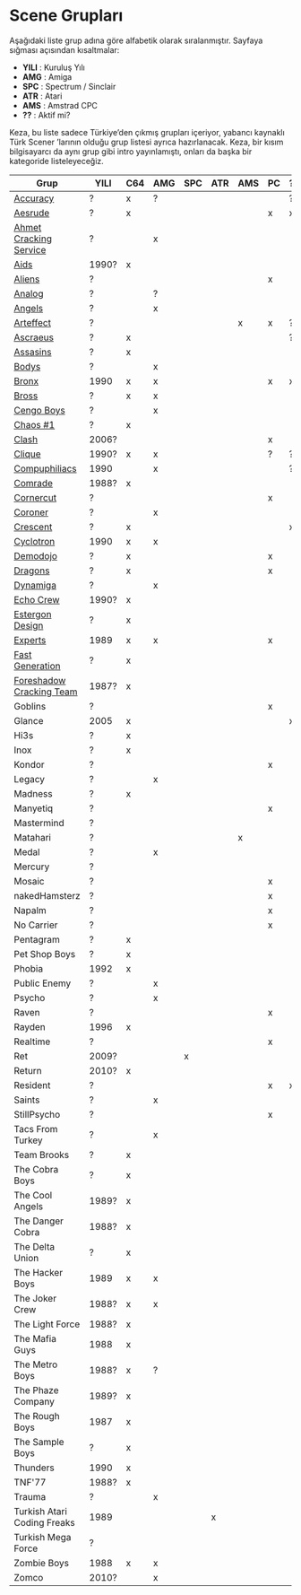 # Scene Grupları

Aşağıdaki liste grup adına göre alfabetik olarak sıralanmıştır. Sayfaya sığması açısından kısaltmalar:

* **YILI** : Kuruluş Yılı
* **AMG** : Amiga
* **SPC** : Spectrum / Sinclair
* **ATR** : Atari
* **AMS** : Amstrad CPC
* **??** : Aktif mi?

Keza, bu liste sadece Türkiye’den çıkmış grupları içeriyor, yabancı kaynaklı Türk Scener
’larının olduğu grup listesi ayrıca hazırlanacak. Keza, bir kısım bilgisayarcı da
aynı grup gibi intro yayınlamıştı, onları da başka bir kategoride listeleyeceğiz.


| Grup                        | YILI  | C64 | AMG | SPC | ATR | AMS | PC | ?? | WWW |
| --------------------------- | ----- | --- | --- | --- | --- | --- | -- | -- | --- |
| [Accuracy](gruplar/accuracy.md)                    | ?     | x   | ?   |     |     |     |    | ?  |     |
| [Aesrude](gruplar/aesrude.md)                     | ?     | x   |     |     |     |     | x  | x  |     |
| [Ahmet Cracking Service](gruplar/ahmet_cracking_service.md)      | ?     |     | x   |     |     |     |    |    |     |
| [Aids](gruplar/aids.md)                        | 1990? | x   |     |     |     |     |    |    |     |
| [Aliens](gruplar/aliens.md)                      | ?     |     |     |     |     |     | x  |    |     |
| [Analog](gruplar/analog.md)                      | ?     |     | ?   |     |     |     |    |    |     |
| [Angels](gruplar/angels.md)                      | ?     |     | x   |     |     |     |    |    |     |
| [Arteffect](gruplar/arteffect.md)                   | ?     |     |     |     |     | x   | x  | ?  |     |
| [Ascraeus](gruplar/ascraeus.md)                    | ?     | x   |     |     |     |     |    | ?  |     |
| [Assasins](gruplar/assasins.md)                    | ?     | x   |     |     |     |     |    |    |     |
| [Bodys](gruplar/bodys.md)                       | ?     |     | x   |     |     |     |    |    |     |
| [Bronx](gruplar/bronx.md)                       | 1990  | x   | x   |     |     |     | x  | x  | http://bronxwhq.org/ |
| [Bross](gruplar/bross.md)                       | ?     | x   | x   |     |     |     |    |    |     |
| [Cengo Boys](gruplar/cengo_boys.md)                  | ?     |     | x   |     |     |     |    |    |     |
| [Chaos #1](gruplar/chaos_number_1.md)                    | ?     | x   |     |     |     |     |    |    |     |
| [Clash](gruplar/clash.md)                       | 2006? |     |     |     |     |     | x  |    |     |
| [Clique](gruplar/clique.md)                      | 1990? | x   | x   |     |     |     | ?  | ?  | http://www.clq.com/ |
| [Compuphiliacs](gruplar/compuphiliacs.md)               | 1990  |     | x   |     |     |     |    | ?  | http://www.stillpsycho.net/Compuphiliacs |
| [Comrade](gruplar/comrade.md)                     | 1988? | x   |     |     |     |     |    |    |     |
| [Cornercut](gruplar/cornercut.md)                   | ?     |     |     |     |     |     | x  |    |     |
| [Coroner](gruplar/coroner.md)                     | ?     |     | x   |     |     |     |    |    |     |
| [Crescent](gruplar/crescent.md)                    | ?     | x   |     |     |     |     |    | x  | http://crescent.io/ |
| [Cyclotron](gruplar/cyclotron.md)                   | 1990  | x   | x   |     |     |     |    |    |     |
| [Demodojo](gruplar/demodojo.md)                    | ?     | x   |     |     |     |     | x  |    |     |
| [Dragons](gruplar/dragons.md)                     | ?     | x   |     |     |     |     | x  |    |     |
| [Dynamiga](gruplar/dynamiga.md)                    | ?     |     | x   |     |     |     |    |    |     |
| [Echo Crew](gruplar/echo_crew.md)                   | 1990? | x   |     |     |     |     |    |    |     |
| [Estergon Design](gruplar/estergon_design.md)             | ?     | x   |     |     |     |     |    |    |     |
| [Experts](gruplar/experts.md)                     | 1989  | x   | x   |     |     |     | x  |    |     |
| [Fast Generation](gruplar/fast_generation.md)             | ?     | x   |     |     |     |     |    |    |     |
| [Foreshadow Cracking Team](gruplar/foreshadow_cracking_team.md)    | 1987? | x   |     |     |     |     |    |    |     |
| Goblins                     | ?     |     |     |     |     |     | x  |    |     |
| Glance                      | 2005  | x   |     |     |     |     |    | x  | http://glance.ws |
| Hi3s                        | ?     | x   |     |     |     |     |    |    |     |
| Inox                        | ?     | x   |     |     |     |     |    |    |     |
| Kondor                      | ?     |     |     |     |     |     | x  |    |     |
| Legacy                      | ?     |     | x   |     |     |     |    |    |     |
| Madness                     | ?     | x   |     |     |     |     |    |    |     |
| Manyetiq                    | ?     |     |     |     |     |     | x  |    |     |
| Mastermind                  | ?     |     |     |     |     |     |    |    |     |
| Matahari                    | ?     |     |     |     |     | x   |    |    |     |
| Medal                       | ?     |     | x   |     |     |     |    |    |     |
| Mercury                     | ?     |     |     |     |     |     |    |    |     |
| Mosaic                      | ?     |     |     |     |     |     | x  |    |     |
| nakedHamsterz               | ?     |     |     |     |     |     | x  |    |     |
| Napalm                      | ?     |     |     |     |     |     | x  |    |     |
| No Carrier                  | ?     |     |     |     |     |     | x  |    |     |
| Pentagram                   | ?     | x   |     |     |     |     |    |    |     |
| Pet Shop Boys               | ?     | x   |     |     |     |     |    |    |     |
| Phobia                      | 1992  | x   |     |     |     |     |    |    |     |
| Public Enemy                | ?     |     | x   |     |     |     |    |    |     |
| Psycho                      | ?     |     | x   |     |     |     |    |    |     |
| Raven                       | ?     |     |     |     |     |     | x  |    | http://www.rdgnetwork.org/raven/ |
| Rayden                      | 1996  | x   |     |     |     |     |    |    |     |
| Realtime                    | ?     |     |     |     |     |     | x  |    |     |
| Ret                         | 2009? |     |     | x   |     |     |    |    |     |
| Return                      | 2010? | x   |     |     |     |     |    |    |     |
| Resident                    | ?     |     |     |     |     |     | x  | x  | http://residentland.com/ |
| Saints                      | ?     |     | x   |     |     |     |    |    |     |
| StillPsycho                 | ?     |     |     |     |     |     | x  |    |     |
| Tacs From Turkey            | ?     |     | x   |     |     |     |    |    |     |
| Team Brooks                 | ?     | x   |     |     |     |     |    |    |     |
| The Cobra Boys              | ?     | x   |     |     |     |     |    |    |     |
| The Cool Angels             | 1989? | x   |     |     |     |     |    |    |     |
| The Danger Cobra            | 1988? | x   |     |     |     |     |    |    |     |
| The Delta Union             | ?     | x   |     |     |     |     |    |    |     |
| The Hacker Boys             | 1989  | x   | x   |     |     |     |    |    | http://thehackerboys.com |
| The Joker Crew              | 1988? | x   | x   |     |     |     |    |    |     |
| The Light Force             | 1988? | x   |     |     |     |     |    |    |     |
| The Mafia Guys              | 1988  | x   |     |     |     |     |    |    |     |
| The Metro Boys              | 1988? | x   | ?   |     |     |     |    |    |     |
| The Phaze Company           | 1989? | x   |     |     |     |     |    |    |     |
| The Rough Boys              | 1987  | x   |     |     |     |     |    |    |     |
| The Sample Boys             | ?     | x   |     |     |     |     |    |    |     |
| Thunders                    | 1990  | x   |     |     |     |     |    |    |     |
| TNF'77                      | 1988? | x   |     |     |     |     |    |    |     |
| Trauma                      | ?     |     | x   |     |     |     |    |    |     |
| Turkish Atari Coding Freaks | 1989  |     |     |     | x   |     |    |    |     |
| Turkish Mega Force          | ?     |     |     |     |     |     |    |    |     |
| Zombie Boys                 | 1988  | x   | x   |     |     |     |    |    | http://zombieboys.org/ |
| Zomco                       | 2010? |     | x   |     |     |     |    |    |     |
